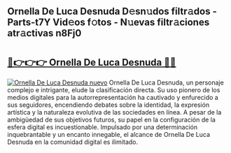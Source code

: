 ## Ornella De Luca Desnuda D𝚎sn𝚞dos filtr𝚊dos - Parts-t7Y Vid𝚎os f𝚘tos - N𝚞evas filtr𝚊ciones atr𝚊ctivas n8Fj0

# <h2><a href="http://mb1fwmm.tromn.icu/?c=Ornella+De+Luca+Desnuda">🔗👉👉👉 Ornella De Luca Desnuda 🔗🔗</a></h2>

[![Ornella De Luca Desnuda nuevo](https://i.imgur.com/pEAQMta.gif)](http://mb1fwmm.tromn.icu/?c=Ornella+De+Luca+Desnuda)
Ornella De Luca Desnuda, un personaje complejo e intrigante, elude la clasificación directa. Su uso pionero de los medios digitales para la autorrepresentación ha cautivado y enfurecido a sus seguidores, encendiendo debates sobre la identidad, la expresión artística y la naturaleza evolutiva de las sociedades en línea. A pesar de la ambigüedad de sus objetivos futuros, su papel en la configuración de la esfera digital es incuestionable. Impulsado por una determinación inquebrantable y un encanto innegable, el alcance de Ornella De Luca Desnuda en la comunidad digital es ilimitado.
